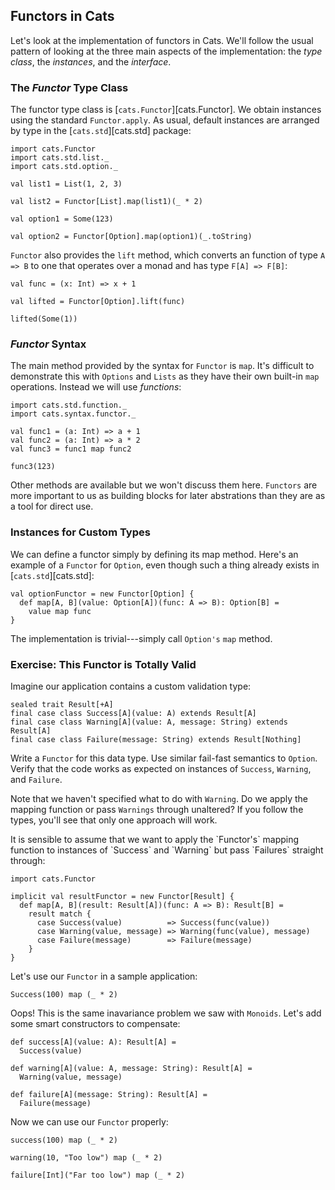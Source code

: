 ## Functors in Cats

Let's look at the implementation of functors in Cats. We'll follow the usual pattern of looking at the three main aspects of the implementation: the *type class*, the *instances*, and the *interface*.

### The *Functor* Type Class

The functor type class is [`cats.Functor`][cats.Functor]. We obtain instances using the standard `Functor.apply`. As usual, default instances are arranged by type in the [`cats.std`][cats.std] package:

```tut:book
import cats.Functor
import cats.std.list._
import cats.std.option._

val list1 = List(1, 2, 3)

val list2 = Functor[List].map(list1)(_ * 2)

val option1 = Some(123)

val option2 = Functor[Option].map(option1)(_.toString)
```

`Functor` also provides the `lift` method, which converts an function of type `A => B` to one that operates over a monad and has type `F[A] => F[B]`:

```tut:book
val func = (x: Int) => x + 1

val lifted = Functor[Option].lift(func)

lifted(Some(1))
```

### *Functor* Syntax

The main method provided by the syntax for `Functor` is `map`. It's difficult to demonstrate this with `Options` and `Lists` as they have their own built-in `map` operations. Instead we will use *functions*:

```tut:book
import cats.std.function._
import cats.syntax.functor._

val func1 = (a: Int) => a + 1
val func2 = (a: Int) => a * 2
val func3 = func1 map func2

func3(123)
```

Other methods are available but we won't discuss them here. `Functors` are more important to us as building blocks for later abstrations than they are as a tool for direct use.

### Instances for Custom Types

We can define a functor simply by defining its map method. Here's an example of a `Functor` for `Option`, even though such a thing already exists in [`cats.std`][cats.std]:

```tut:book
val optionFunctor = new Functor[Option] {
  def map[A, B](value: Option[A])(func: A => B): Option[B] =
    value map func
}
```

The implementation is trivial---simply call `Option's` `map` method.

### Exercise: This Functor is Totally Valid

Imagine our application contains a custom validation type:

```tut:book
sealed trait Result[+A]
final case class Success[A](value: A) extends Result[A]
final case class Warning[A](value: A, message: String) extends Result[A]
final case class Failure(message: String) extends Result[Nothing]
```

Write a `Functor` for this data type. Use similar fail-fast semantics to `Option`. Verify that the code works as expected on instances of `Success`, `Warning`, and `Failure`.

Note that we haven't specified what to do with `Warning`. Do we apply the mapping function or pass `Warnings` through unaltered? If you follow the types, you'll see that only one approach will work.

<div class="solution">
It is sensible to assume that we want to apply the `Functor's` mapping function to instances of `Success` and `Warning` but pass `Failures` straight through:

```tut:book
import cats.Functor

implicit val resultFunctor = new Functor[Result] {
  def map[A, B](result: Result[A])(func: A => B): Result[B] =
    result match {
      case Success(value)          => Success(func(value))
      case Warning(value, message) => Warning(func(value), message)
      case Failure(message)        => Failure(message)
    }
}
```

Let's use our `Functor` in a sample application:

```tut:book:fail
Success(100) map (_ * 2)
```

Oops! This is the same inavariance problem we saw with `Monoids`. Let's add some smart constructors to compensate:

```tut:book
def success[A](value: A): Result[A] =
  Success(value)

def warning[A](value: A, message: String): Result[A] =
  Warning(value, message)

def failure[A](message: String): Result[A] =
  Failure(message)
```

Now we can use our `Functor` properly:

```tut:book
success(100) map (_ * 2)

warning(10, "Too low") map (_ * 2)

failure[Int]("Far too low") map (_ * 2)
```
</div>
